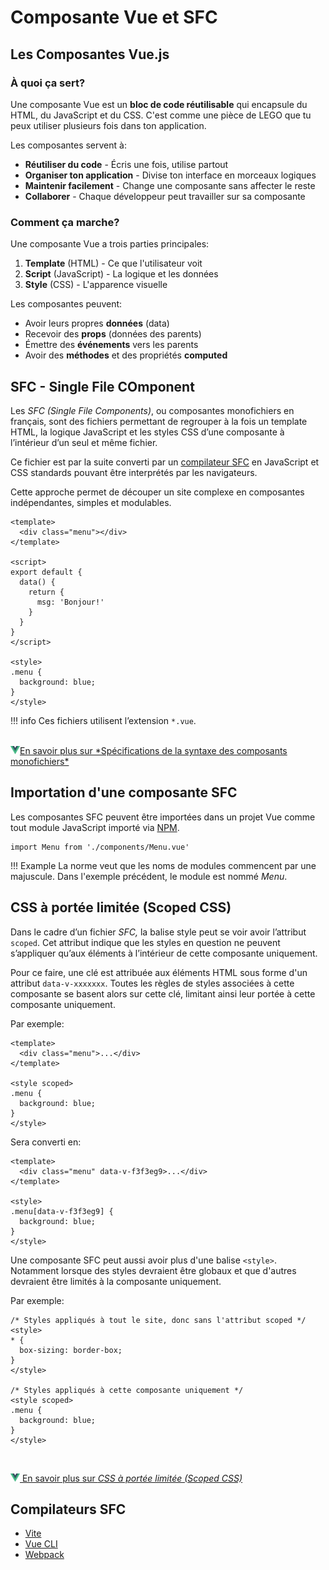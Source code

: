 # Composante Vue et SFC

## Les Composantes Vue.js

### À quoi ça sert?

Une composante Vue est un **bloc de code réutilisable** qui encapsule du HTML, du JavaScript et du CSS. C'est comme une pièce de LEGO que tu peux utiliser plusieurs fois dans ton application.

Les composantes servent à:

- **Réutiliser du code** - Écris une fois, utilise partout
- **Organiser ton application** - Divise ton interface en morceaux logiques
- **Maintenir facilement** - Change une composante sans affecter le reste
- **Collaborer** - Chaque développeur peut travailler sur sa composante

### Comment ça marche?

Une composante Vue a trois parties principales:

1. **Template** (HTML) - Ce que l'utilisateur voit
2. **Script** (JavaScript) - La logique et les données
3. **Style** (CSS) - L'apparence visuelle

Les composantes peuvent:

- Avoir leurs propres **données** (data)
- Recevoir des **props** (données des parents)
- Émettre des **événements** vers les parents
- Avoir des **méthodes** et des propriétés **computed**


## SFC - Single File COmponent


Les *SFC (Single File Components)*, ou composantes monofichiers en français, sont des fichiers permettant de regrouper à la fois un template HTML, la logique JavaScript et les styles CSS d’une composante à l’intérieur d’un seul et même fichier. 

Ce fichier est par la suite converti par un <a rel="noopener noreferrer" href="#compilateurs-sfc">compilateur SFC</a> en JavaScript et CSS standards pouvant être interprétés par les navigateurs.

Cette approche permet de découper un site complexe en composantes indépendantes, simples et modulables.

```
<template>
  <div class="menu"></div>
</template>

<script>
export default {
  data() {
    return {
      msg: 'Bonjour!'
    }
  }
}
</script>

<style>
.menu {
  background: blue;
}
</style>
```



!!! info
    Ces fichiers utilisent l’extension `*.vue`.



<br>
<a href="https://fr.vuejs.org/api/sfc-spec" class="md-button "><img src="./assets/logo-vue.svg" style="width: 15px; height: auto;">En savoir plus sur *Spécifications de la syntaxe des composants monofichiers*</a>





## Importation d'une composante SFC

Les composantes SFC peuvent être importées dans un projet Vue comme tout module JavaScript importé via <a target="_blank" rel="noopener noreferrer" href="https://tim-montmorency.com/timdoc/582-518MO/javascript/npm">NPM</a>.

```
import Menu from './components/Menu.vue'
```

!!! Example
    La norme veut que les noms de modules commencent par une majuscule. Dans l'exemple précédent, le module est nommé *Menu*.


## CSS à portée limitée (Scoped CSS)

Dans le cadre d’un fichier *SFC,* la balise style peut se voir avoir l’attribut `scoped`. Cet attribut indique que les styles en question ne peuvent s’appliquer qu’aux éléments à l’intérieur de cette composante uniquement.

Pour ce faire, une clé est attribuée aux éléments HTML sous forme d'un attribut `data-v-xxxxxxx`. Toutes les règles de styles associées à cette composante se basent alors sur cette clé, limitant ainsi leur portée à cette composante uniquement.

Par exemple:

```
<template>
  <div class="menu">...</div>
</template>

<style scoped>
.menu {
  background: blue;
}
</style>
```


Sera converti en:

```
<template>
  <div class="menu" data-v-f3f3eg9>...</div>
</template>

<style>
.menu[data-v-f3f3eg9] {
  background: blue;
}
</style>
```


Une composante SFC peut aussi avoir plus d'une balise `<style>`. Notamment lorsque des styles devraient être globaux et que d'autres devraient être limités à la composante uniquement.


Par exemple:


```
/* Styles appliqués à tout le site, donc sans l'attribut scoped */
<style>
* {
  box-sizing: border-box;
}
</style>

/* Styles appliqués à cette composante uniquement */
<style scoped>
.menu {
  background: blue;
}
</style>
```

<br>


<a href="https://fr.vuejs.org/api/sfc-css-features" class="md-button "><img src="./assets/logo-vue.svg" style="width: 15px; height: auto;"> En savoir plus sur *CSS à portée limitée (Scoped CSS)*</a>



## Compilateurs SFC

- [Vite](https://vite.dev/)
- [Vue CLI](https://cli.vuejs.org/)
- [Webpack](https://webpack.js.org/)

